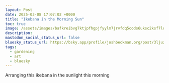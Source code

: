 ```yaml
---
layout: Post
date: 2025-03-08 17:07:02 +0000
title: "Ikebana in the Morning Sun"
toc: true
image: /assets/images/bafkreibvg7ktjpfhgpjfyylm7jrvfdq5cods6uksc2ksf7logpmh2ccuem@jpeg.jpeg
description: 
mastodon_social_status_url: false
bluesky_status_url: https://bsky.app/profile/joshbeckman.org/post/3ljuz4clll22c
tags:
  - gardening
  - art
  - bluesky
---
```


Arranging this ikebana in the sunlight this morning
